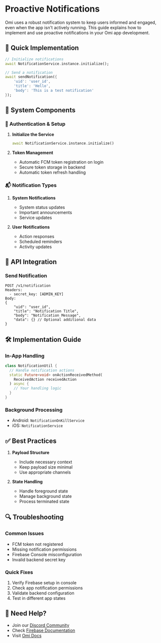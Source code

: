 # Proactive Notifications

Omi uses a robust notification system to keep users informed and engaged, even when the app isn't actively running. This guide explains how to implement and use proactive notifications in your Omi app development.

## 📱 Quick Implementation

```dart
// Initialize notifications
await NotificationService.instance.initialize();

// Send a notification
await sendNotification({
    'uid': 'user_id',
    'title': 'Hello',
    'body': 'This is a test notification'
});
```

## 🔧 System Components

### 🔐 Authentication & Setup

1. **Initialize the Service**
   ```dart
   await NotificationService.instance.initialize()
   ```

2. **Token Management**
   - Automatic FCM token registration on login
   - Secure token storage in backend
   - Automatic token refresh handling

### 📬 Notification Types

1. **System Notifications**
   - System status updates
   - Important announcements
   - Service updates

2. **User Notifications**
   - Action responses
   - Scheduled reminders
   - Activity updates

## 🔌 API Integration

### Send Notification
```http
POST /v1/notification
Headers: 
  - secret_key: [ADMIN_KEY]
Body:
{
    "uid": "user_id",
    "title": "Notification Title",
    "body": "Notification Message",
    "data": {} // Optional additional data
}
```

## 🛠 Implementation Guide

### In-App Handling
```dart
class NotificationUtil {
  // Handle notification actions
  static Future<void> onActionReceivedMethod(
    ReceivedAction receivedAction
  ) async {
    // Your handling logic
  }
}
```

### Background Processing
- Android: `NotificationOnKillService`
- iOS: `NotificationService`

## ✅ Best Practices

1. **Payload Structure**
   - Include necessary context
   - Keep payload size minimal
   - Use appropriate channels

2. **State Handling**
   - Handle foreground state
   - Manage background state
   - Process terminated state

## 🔍 Troubleshooting

### Common Issues
- FCM token not registered
- Missing notification permissions
- Firebase Console misconfiguration
- Invalid backend secret key

### Quick Fixes
1. Verify Firebase setup in console
2. Check app notification permissions
3. Validate backend configuration
4. Test in different app states

## 💬 Need Help?

- Join our [Discord Community](http://discord.omi.me)
- Check [Firebase Documentation](https://firebase.google.com/docs/cloud-messaging)
- Visit [Omi Docs](https://docs.omi.me/)
